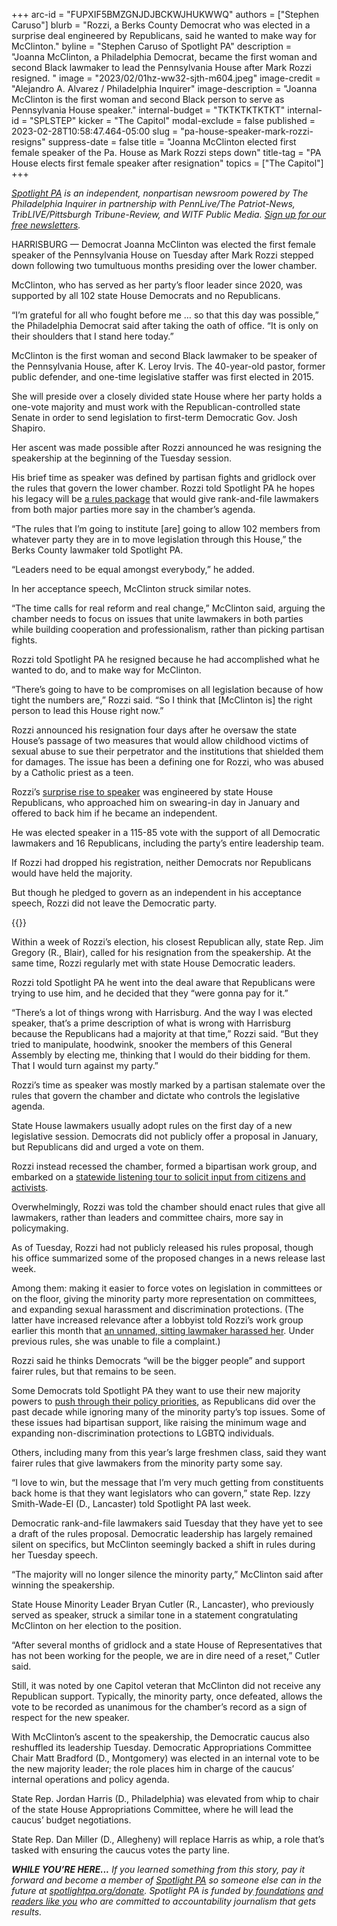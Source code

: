 +++
arc-id = "FUPXIF5BMZGNJDJBCKWJHUKWWQ"
authors = ["Stephen Caruso"]
blurb = "Rozzi, a Berks County Democrat who was elected in a surprise deal engineered by Republicans, said he wanted to make way for McClinton."
byline = "Stephen Caruso of Spotlight PA"
description = "Joanna McClinton, a Philadelphia Democrat, became the first woman and second Black lawmaker to lead the Pennsylvania House after Mark Rozzi resigned. "
image = "2023/02/01hz-ww32-sjth-m604.jpeg"
image-credit = "Alejandro A. Alvarez / Philadelphia Inquirer"
image-description = "Joanna McClinton is the first woman and second Black person to serve as Pennsylvania House speaker."
internal-budget = "TKTKTKTKTKT"
internal-id = "SPLSTEP"
kicker = "The Capitol"
modal-exclude = false
published = 2023-02-28T10:58:47.464-05:00
slug = "pa-house-speaker-mark-rozzi-resigns"
suppress-date = false
title = "Joanna McClinton elected first female speaker of the Pa. House as Mark Rozzi steps down"
title-tag = "PA House elects first female speaker after resignation"
topics = ["The Capitol"]
+++

<a href="https://www.spotlightpa.org/"><i>Spotlight PA</i></a><i> is an independent, nonpartisan newsroom powered by The Philadelphia Inquirer in partnership with PennLive/The Patriot-News, TribLIVE/Pittsburgh Tribune-Review, and WITF Public Media. </i><a href="https://www.spotlightpa.org/newsletters"><i>Sign up for our free newsletters</i></a><i>.</i>

HARRISBURG — Democrat Joanna McClinton was elected the first female speaker of the Pennsylvania House on Tuesday after Mark Rozzi stepped down following two tumultuous months presiding over the lower chamber.

McClinton, who has served as her party’s floor leader since 2020, was supported by all 102 state House Democrats and no Republicans.

“I’m grateful for all who fought before me … so that this day was possible,” the Philadelphia Democrat said after taking the oath of office. “It is only on their shoulders that I stand here today.”

<script src="https://www.spotlightpa.org/embed.js" async></script><div data-spl-embed-version="1" data-spl-src="https://www.spotlightpa.org/embeds/newsletter/"></div>


McClinton is the first woman and second Black lawmaker to be speaker of the Pennsylvania House, after K. Leroy Irvis. The 40-year-old pastor, former public defender, and one-time legislative staffer was first elected in 2015.

She will preside over a closely divided state House where her party holds a one-vote majority and must work with the Republican-controlled state Senate in order to send legislation to first-term Democratic Gov. Josh Shapiro.

Her ascent was made possible after Rozzi announced he was resigning the speakership at the beginning of the Tuesday session.

His brief time as speaker was defined by partisan fights and gridlock over the rules that govern the lower chamber. Rozzi told Spotlight PA he hopes his legacy will be <a href="https://www.spotlightpa.org/news/2023/02/pa-house-rules-mark-rozzi-democratic-majority/">a rules package</a> that would give rank-and-file lawmakers from both major parties more say in the chamber’s agenda.

“The rules that I’m going to institute [are] going to allow 102 members from whatever party they are in to move legislation through this House,” the Berks County lawmaker told Spotlight PA.

“Leaders need to be equal amongst everybody,” he added.

In her acceptance speech, McClinton struck similar notes.

“The time calls for real reform and real change,” McClinton said, arguing the chamber needs to focus on issues that unite lawmakers in both parties while building cooperation and professionalism, rather than picking partisan fights.

Rozzi told Spotlight PA he resigned because he had accomplished what he wanted to do, and to make way for McClinton.

“There’s going to have to be compromises on all legislation because of how tight the numbers are,” Rozzi said. “So I think that [McClinton is] the right person to lead this House right now.”

Rozzi announced his resignation four days after he oversaw the state House’s passage of two measures that would allow childhood victims of sexual abuse to sue their perpetrator and the institutions that shielded them for damages. The issue has been a defining one for Rozzi, who was abused by a Catholic priest as a teen.

Rozzi’s <a href="https://www.spotlightpa.org/news/2023/01/pa-midterm-election-2022-house-majority-democrats-speaker-election/">surprise rise to speaker</a> was engineered by state House Republicans, who approached him on swearing-in day in January and offered to back him if he became an independent.

He was elected speaker in a 115-85 vote with the support of all Democratic lawmakers and 16 Republicans, including the party’s entire leadership team.

If Rozzi had dropped his registration, neither Democrats nor Republicans would have held the majority.

But though he pledged to govern as an independent in his acceptance speech, Rozzi did not leave the Democratic party.

{{<picture src="external/6a23dxj118g4pd6hmtdpvk0fp4.jpeg" description="Mark Rozzi told Spotlight PA he resigned from the speakership because he had accomplished what he wanted to do, and to make way for McClinton." caption="Mark Rozzi told Spotlight PA he resigned from the speakership because he had accomplished what he wanted to do, and to make way for McClinton." credit="ELIZABETH ROBERTSON / Philadelphia Inquirer">}} 

Within a week of Rozzi’s election, his closest Republican ally, state Rep. Jim Gregory (R., Blair), called for his resignation from the speakership. At the same time, Rozzi regularly met with state House Democratic leaders.

Rozzi told Spotlight PA he went into the deal aware that Republicans were trying to use him, and he decided that they “were gonna pay for it.”

“There’s a lot of things wrong with Harrisburg. And the way I was elected speaker, that’s a prime description of what is wrong with Harrisburg because the Republicans had a majority at that time,” Rozzi said. “But they tried to manipulate, hoodwink, snooker the members of this General Assembly by electing me, thinking that I would do their bidding for them. That I would turn against my party.”

Rozzi’s time as speaker was mostly marked by a partisan stalemate over the rules that govern the chamber and dictate who controls the legislative agenda.

State House lawmakers usually adopt rules on the first day of a new legislative session. Democrats did not publicly offer a proposal in January, but Republicans did and urged a vote on them.

Rozzi instead recessed the chamber, formed a bipartisan work group, and embarked on a <a href="https://www.spotlightpa.org/news/2023/02/pa-house-deadlock-speaker-mark-rozzi-listening-tour/">statewide listening tour to solicit input from citizens and activists</a>.

Overwhelmingly, Rozzi was told the chamber should enact rules that give all lawmakers, rather than leaders and committee chairs, more say in policymaking.

As of Tuesday, Rozzi had not publicly released his rules proposal, though his office summarized some of the proposed changes in a news release last week.

Among them: making it easier to force votes on legislation in committees or on the floor, giving the minority party more representation on committees, and expanding sexual harassment and discrimination protections. (The latter have increased relevance after a lobbyist told Rozzi’s work group earlier this month that <a href="https://www.spotlightpa.org/news/2023/01/pa-house-lawmaker-harassment-allegation-misconduct-rules/">an unnamed, sitting lawmaker harassed her</a>. Under previous rules, she was unable to file a complaint.)

Rozzi said he thinks Democrats “will be the bigger people” and support fairer rules, but that remains to be seen.

Some Democrats told Spotlight PA they want to use their new majority powers to <a href="https://www.spotlightpa.org/news/2023/02/pa-house-rules-mark-rozzi-democratic-majority/">push through their policy priorities</a>, as Republicans did over the past decade while ignoring many of the minority party’s top issues. Some of these issues had bipartisan support, like raising the minimum wage and expanding non-discrimination protections to LGBTQ individuals.

Others, including many from this year’s large freshmen class, said they want fairer rules that give lawmakers from the minority party some say.

“I love to win, but the message that I’m very much getting from constituents back home is that they want legislators who can govern,” state Rep. Izzy Smith-Wade-El (D., Lancaster) told Spotlight PA last week.

Democratic rank-and-file lawmakers said Tuesday that they have yet to see a draft of the rules proposal. Democratic leadership has largely remained silent on specifics, but McClinton seemingly backed a shift in rules during her Tuesday speech.

“The majority will no longer silence the minority party,” McClinton said after winning the speakership.

State House Minority Leader Bryan Cutler (R., Lancaster), who previously served as speaker, struck a similar tone in a statement congratulating McClinton on her election to the position.

<script src="https://www.spotlightpa.org/embed.js" async></script><div data-spl-embed-version="1" data-spl-src="https://www.spotlightpa.org/embeds/donate/"></div>


“After several months of gridlock and a state House of Representatives that has not been working for the people, we are in dire need of a reset,” Cutler said.

Still, it was noted by one Capitol veteran that McClinton did not receive any Republican support. Typically, the minority party, once defeated, allows the vote to be recorded as unanimous for the chamber’s record as a sign of respect for the new speaker.

With McClinton’s ascent to the speakership, the Democratic caucus also reshuffled its leadership Tuesday. Democratic Appropriations Committee Chair Matt Bradford (D., Montgomery) was elected in an internal vote to be the new majority leader; the role places him in charge of the caucus’ internal operations and policy agenda.

State Rep. Jordan Harris (D., Philadelphia) was elevated from whip to chair of the state House Appropriations Committee, where he will lead the caucus’ budget negotiations.

State Rep. Dan Miller (D., Allegheny) will replace Harris as whip, a role that’s tasked with ensuring the caucus votes the party line.

<i><b>WHILE YOU’RE HERE...</b></i><i> If you learned something from this story, pay it forward and become a member of </i><a href="https://www.spotlightpa.org/"><i>Spotlight PA</i></a><i> so someone else can in the future at </i><a href="http://spotlightpa.org/donate"><i>spotlightpa.org/donate</i></a><i>. Spotlight PA is funded by</i><a href="https://www.spotlightpa.org/support"><i> foundations</i></a><i> </i><a href="https://www.spotlightpa.org/support"><i>and readers like you</i></a><i> who are committed to accountability journalism that gets results.</i>
